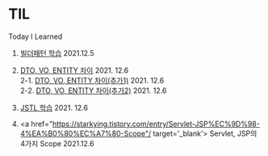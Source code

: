 # TIL
Today I Learned 

1. <a href ="https://lemontia.tistory.com/483" target='_blank'> 빌더패턴 학습</a> 2021.12.5

2. <a href ="https://youngjinmo.github.io/2021/04/dto-vo-entity/" target='_blank'> DTO, VO, ENTITY 차이</a> 2021. 12.6<br>
2-1. <a href ="https://velog.io/@gillog/Entity-DTO-VO-%EB%B0%94%EB%A1%9C-%EC%95%8C%EA%B8%B0" target='_blank'> DTO, VO, ENTITY 차이(추가1)</a> 2021. 12.6<br>
2-2. <a href="https://webdevtechblog.com/entity-vo-dto-666bc72614bb" target='_blank'> DTO, VO, ENTITY 차이(추가2)</a> 2021. 12.6

3. <a href="https://daesuni.github.io/jstl/"> JSTL 학습</a> 2021. 12.6

4. <a href="https://starkying.tistory.com/entry/Servlet-JSP%EC%9D%98-4%EA%B0%80%EC%A7%80-Scope"/ target='_blank'> Servlet, JSP의 4가지 Scope</a> 2021.12.6
